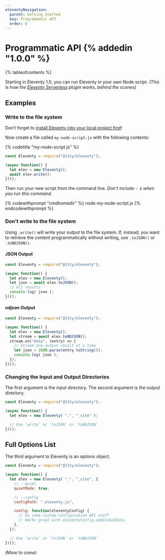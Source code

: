 ```yaml
---
eleventyNavigation:
  parent: Getting Started
  key: Programmatic API
  order: 6
---
```

# Programmatic API {% addedin "1.0.0" %}<!-- Beta 10 or Canary 50 -->

{% tableofcontents %}

Starting in Eleventy 1.0, you can run Eleventy in your own Node script. _(This is how the [Eleventy Serverless](/docs/plugins/serverless/) plugin works, behind the scenes)_

## Examples

### Write to the file system

Don’t forget to [install Eleventy into your local project first](/docs/getting-started/#step-2-install-eleventy)!

Now create a file called `my-node-script.js` with the following contents:

{% codetitle "my-node-script.js" %}

```js
const Eleventy = require("@11ty/eleventy");

(async function() {
  let elev = new Eleventy();
  await elev.write();
})();
```

Then run your new script from the command line. _Don’t include `~ $` when you run this command._

{% codewithprompt "cmdhomedir" %}
node my-node-script.js
{% endcodewithprompt %}

### Don’t write to the file system

Using `.write()` will write your output to the file system. If, instead, you want to retrieve the content programmatically without writing, use `.toJSON()` or `.toNDJSON()`.

#### JSON Output

```js
const Eleventy = require("@11ty/eleventy");

(async function() {
  let elev = new Eleventy();
  let json = await elev.toJSON();
  // All results
  console.log( json );
})();
```

#### ndjson Output

```js
const Eleventy = require("@11ty/eleventy");

(async function() {
  let elev = new Eleventy();
  let stream = await elev.toNDJSON();
  stream.on("data", (entry) => {
    // Stream one output result at a time
    let json = JSON.parse(entry.toString());
    console.log( json );
  });
})();
```

### Changing the Input and Output Directories

The first argument is the input directory. The second argument is the output directory.

```js
const Eleventy = require("@11ty/eleventy");

(async function() {
  let elev = new Eleventy( ".", "_site" );

  // Use `write` or `toJSON` or `toNDJSON`
})();
```

## Full Options List

The third argument to Eleventy is an options object.

```js
const Eleventy = require("@11ty/eleventy");

(async function() {
  let elev = new Eleventy( ".", "_site", {
    // --quiet
    quietMode: true,

    // --config
    configPath: ".eleventy.js",

    config: function(eleventyConfig) {
      // Do some custom Configuration API stuff
      // Works great with eleventyConfig.addGlobalData
    },
  });

  // Use `write` or `toJSON` or `toNDJSON`
})();
```

_(More to come)_

<!--
    // Only useful if the first argument above is a single file (or glob)
    inputDir: ".",
-->
